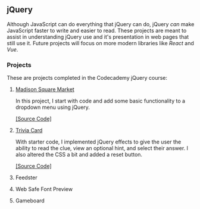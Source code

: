 ## jQuery
Although JavaScript can do everything that jQuery can do, jQuery *can* make JavaScript faster to write and easier to read. These projects are meant to assist in understanding jQuery use and it's presentation in web pages that still use it. Future projects will focus on more modern libraries like *React* and *Vue*.

### Projects
These are projects completed in the Codecademy jQuery course:

1. [Madison Square Market](https://gospino123.github.io/jQuery-projects/madison-square-market/)

   In this project, I start with code and add some basic functionality to a dropdown menu using jQuery.

   [[Source Code]](https://github.com/gospino123/jQuery-projects/tree/main/madison-square-market)

2. [Trivia Card](https://gospino123.github.io/jQuery-projects/trivia-card/)

   With starter code, I implemented jQuery effects to give the user the ability to read the clue, view an optional hint, and select their answer. I also altered the CSS a bit and added a reset button.

   [[Source Code]](https://github.com/gospino123/jQuery-projects/tree/main/trivia-card)

3. Feedster
4. Web Safe Font Preview
5. Gameboard